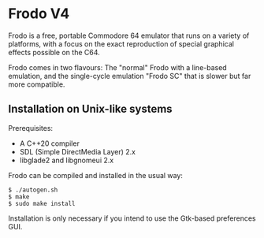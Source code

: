 # Frodo V4
Frodo is a free, portable Commodore 64 emulator that runs on a variety
of platforms, with a focus on the exact reproduction of special graphical
effects possible on the C64.

Frodo comes in two flavours: The "normal" Frodo with a line-based
emulation, and the single-cycle emulation "Frodo SC" that is slower
but far more compatible.

## Installation on Unix-like systems
Prerequisites:
* A C++20 compiler
* SDL (Simple DirectMedia Layer) 2.x
* libglade2 and libgnomeui 2.x

Frodo can be compiled and installed in the usual way:
```
$ ./autogen.sh
$ make
$ sudo make install
```
Installation is only necessary if you intend to use the Gtk-based
preferences GUI.
